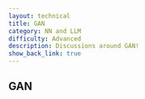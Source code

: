 ```yaml
---
layout: technical
title: GAN
category: NN and LLM
difficulty: Advanced
description: Discussions around GAN!
show_back_link: true
---
```


## GAN